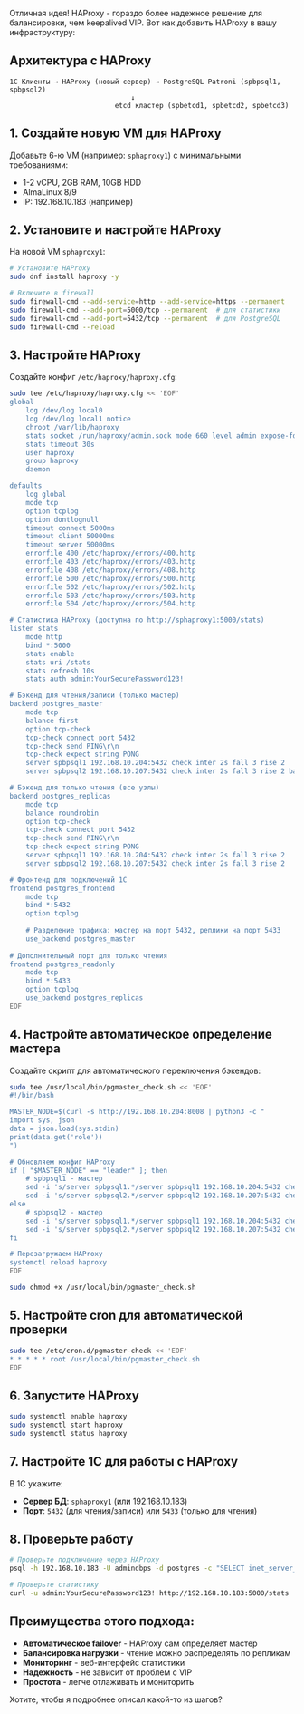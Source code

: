 Отличная идея! HAProxy - гораздо более надежное решение для балансировки, чем keepalived VIP. Вот как добавить HAProxy в вашу инфраструктуру:

## Архитектура с HAProxy

```
1C Клиенты → HAProxy (новый сервер) → PostgreSQL Patroni (spbpsql1, spbpsql2)
                              ↓
                          etcd кластер (spbetcd1, spbetcd2, spbetcd3)
```

## 1. Создайте новую VM для HAProxy

Добавьте 6-ю VM (например: `sphaproxy1`) с минимальными требованиями:
- 1-2 vCPU, 2GB RAM, 10GB HDD
- AlmaLinux 8/9
- IP: 192.168.10.183 (например)

## 2. Установите и настройте HAProxy

На новой VM `sphaproxy1`:

```bash
# Установите HAProxy
sudo dnf install haproxy -y

# Включите в firewall
sudo firewall-cmd --add-service=http --add-service=https --permanent
sudo firewall-cmd --add-port=5000/tcp --permanent  # для статистики
sudo firewall-cmd --add-port=5432/tcp --permanent  # для PostgreSQL
sudo firewall-cmd --reload
```

## 3. Настройте HAProxy

Создайте конфиг `/etc/haproxy/haproxy.cfg`:

```bash
sudo tee /etc/haproxy/haproxy.cfg << 'EOF'
global
    log /dev/log local0
    log /dev/log local1 notice
    chroot /var/lib/haproxy
    stats socket /run/haproxy/admin.sock mode 660 level admin expose-fd listeners
    stats timeout 30s
    user haproxy
    group haproxy
    daemon

defaults
    log global
    mode tcp
    option tcplog
    option dontlognull
    timeout connect 5000ms
    timeout client 50000ms
    timeout server 50000ms
    errorfile 400 /etc/haproxy/errors/400.http
    errorfile 403 /etc/haproxy/errors/403.http
    errorfile 408 /etc/haproxy/errors/408.http
    errorfile 500 /etc/haproxy/errors/500.http
    errorfile 502 /etc/haproxy/errors/502.http
    errorfile 503 /etc/haproxy/errors/503.http
    errorfile 504 /etc/haproxy/errors/504.http

# Статистика HAProxy (доступна по http://sphaproxy1:5000/stats)
listen stats
    mode http
    bind *:5000
    stats enable
    stats uri /stats
    stats refresh 10s
    stats auth admin:YourSecurePassword123!

# Бэкенд для чтения/записи (только мастер)
backend postgres_master
    mode tcp
    balance first
    option tcp-check
    tcp-check connect port 5432
    tcp-check send PING\r\n
    tcp-check expect string PONG
    server spbpsql1 192.168.10.204:5432 check inter 2s fall 3 rise 2
    server spbpsql2 192.168.10.207:5432 check inter 2s fall 3 rise 2 backup

# Бэкенд для только чтения (все узлы)
backend postgres_replicas
    mode tcp
    balance roundrobin
    option tcp-check
    tcp-check connect port 5432
    tcp-check send PING\r\n
    tcp-check expect string PONG
    server spbpsql1 192.168.10.204:5432 check inter 2s fall 3 rise 2
    server spbpsql2 192.168.10.207:5432 check inter 2s fall 3 rise 2

# Фронтенд для подключений 1С
frontend postgres_frontend
    mode tcp
    bind *:5432
    option tcplog
    
    # Разделение трафика: мастер на порт 5432, реплики на порт 5433
    use_backend postgres_master
    
# Дополнительный порт для только чтения
frontend postgres_readonly
    mode tcp
    bind *:5433
    option tcplog
    use_backend postgres_replicas
EOF
```

## 4. Настройте автоматическое определение мастера

Создайте скрипт для автоматического переключения бэкендов:

```bash
sudo tee /usr/local/bin/pgmaster_check.sh << 'EOF'
#!/bin/bash

MASTER_NODE=$(curl -s http://192.168.10.204:8008 | python3 -c "
import sys, json
data = json.load(sys.stdin)
print(data.get('role'))
")

# Обновляем конфиг HAProxy
if [ "$MASTER_NODE" == "leader" ]; then
    # spbpsql1 - мастер
    sed -i 's/server spbpsql1.*/server spbpsql1 192.168.10.204:5432 check inter 2s fall 3 rise 2/' /etc/haproxy/haproxy.cfg
    sed -i 's/server spbpsql2.*/server spbpsql2 192.168.10.207:5432 check inter 2s fall 3 rise 2 backup/' /etc/haproxy/haproxy.cfg
else
    # spbpsql2 - мастер
    sed -i 's/server spbpsql1.*/server spbpsql1 192.168.10.204:5432 check inter 2s fall 3 rise 2 backup/' /etc/haproxy/haproxy.cfg
    sed -i 's/server spbpsql2.*/server spbpsql2 192.168.10.207:5432 check inter 2s fall 3 rise 2/' /etc/haproxy/haproxy.cfg
fi

# Перезагружаем HAProxy
systemctl reload haproxy
EOF

sudo chmod +x /usr/local/bin/pgmaster_check.sh
```

## 5. Настройте cron для автоматической проверки

```bash
sudo tee /etc/cron.d/pgmaster-check << 'EOF'
* * * * * root /usr/local/bin/pgmaster_check.sh
EOF
```

## 6. Запустите HAProxy

```bash
sudo systemctl enable haproxy
sudo systemctl start haproxy
sudo systemctl status haproxy
```

## 7. Настройте 1С для работы с HAProxy

В 1С укажите:
- **Сервер БД**: `sphaproxy1` (или 192.168.10.183)
- **Порт**: `5432` (для чтения/записи) или `5433` (только для чтения)

## 8. Проверьте работу

```bash
# Проверьте подключение через HAProxy
psql -h 192.168.10.183 -U admindbps -d postgres -c "SELECT inet_server_addr();"

# Проверьте статистику
curl -u admin:YourSecurePassword123! http://192.168.10.183:5000/stats
```

## Преимущества этого подхода:

- **Автоматическое failover** - HAProxy сам определяет мастер
- **Балансировка нагрузки** - чтение можно распределять по репликам
- **Мониторинг** - веб-интерфейс статистики
- **Надежность** - не зависит от проблем с VIP
- **Простота** - легче отлаживать и мониторить

Хотите, чтобы я подробнее описал какой-то из шагов?